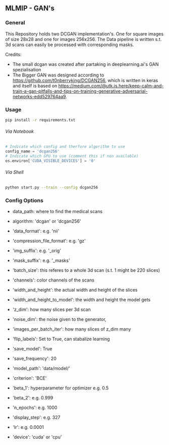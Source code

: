 ## MLMIP - GAN's

### General
This Repository holds two DCGAN implementation's. One for square images of size 28x28 and one for images 256x256. The Data pipeline is 
written s.t. 3d scans can easily be processed with corresponding masks.

Credits:
- The small dcgan was created after partaking in deeplearning.ai's GAN spezialisation
- The Bigger GAN was designed according to https://github.com/t0nberryking/DCGAN256, which is written in keras and itself is based on https://medium.com/@utk.is.here/keep-calm-and-train-a-gan-pitfalls-and-tips-on-training-generative-adversarial-networks-edd529764aa9. 

### Usage
```bash
pip install -r requirements.txt
```

###### Via Notebook
```python
# Indicate which config and therfore algorithm to use
config_name = 'dcgan256'
# Indicate which GPU to use (comment this if non available)
os.environ['CUDA_VISIBLE_DEVICES'] = '0'
```

###### Via Shell
```bash
python start.py --train --config dcgan256
```

### Config Options
- data_path: where to find the medical scans
- algorithm: 'dcgan' or 'dcgan256'
- 'data_format': e.g. 'nii'
- 'compression_file_format': e.g. 'gz'
- 'img_suffix': e.g. '_orig'
- 'mask_suffix': e.g. '_masks'
- 'batch_size': this referes to a whole 3d scan (s.t. 1 might be 220 slices)
- 'channels': color channels of the scans
- 'width_and_height': the actual width and height of the slices
- 'width_and_height_to_model': the width and height the model gets
- 'z_dim': how many slices per 3d scan
- 'noise_dim': the noise given to the generator,
- 'images_per_batch_iter': how many slices of z_dim many
- 'flip_labels': Set to True, can stabalize learning

- 'save_model': True
- 'save_frequency': 20
- 'model_path': 'data/model/'

- 'criterion': 'BCE' 
- 'beta_1': hyperparameter for optimizer e.g. 0.5
- 'beta_2': e.g. 0.999
- 'n_epochs': e.g. 1000
- 'display_step': e.g. 327
- 'lr': e.g. 0.0001
- 'device': 'cuda' or 'cpu'
